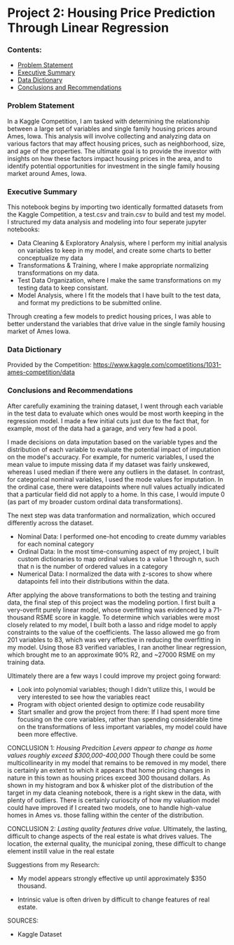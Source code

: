 # Project 2: Housing Price Prediction Through Linear Regression

### Contents:
- [Problem Statement](#Problem-Statement)
- [Executive Summary](#Executive-Summary)
- [Data Dictionary](#Data-Dictionary)
- [Conclusions and Recommendations](#Conclusions-and-Recommendations)

### Problem Statement 

In a Kaggle Competition, I am tasked with determining the relationship between a large set of variables and single family housing prices around Ames, Iowa. This analysis will involve collecting and analyzing data on various factors that may affect housing prices, such as neighborhood, size, and age of the properties. The ultimate goal is to provide the investor with insights on how these factors impact housing prices in the area, and to identify potential opportunities for investment in the single family housing market around Ames, Iowa.

### Executive Summary

This notebook begins by importing two identically formatted datasets from the Kaggle Competition, a test.csv and train.csv to build and test my model.
I structured my data analysis and modeling into four seperate jupyter notebooks:
- Data Cleaning & Exploratory Analysis, where I perform my initial analysis on variables to keep in my model, and create some charts to better conceptualize my data
- Transformations & Training, where I make appropriate normalizing transformations on my data. 
- Test Data Organization, where I make the same transformations on my testing data to keep consistant.
- Model Analysis, where I fit the models that I have built to the test data, and format my predictions to be submitted online.

Through creating a few models to predict housing prices, I was able to better understand the variables that drive value in the single family housing market of Ames Iowa.

### Data Dictionary
Provided by the Competition: https://www.kaggle.com/competitions/1031-ames-competition/data

### Conclusions and Recommendations

After carefully examining the training dataset, I went through each variable in the test data to evaluate which ones would be most worth keeping in the regression model. I made a few initial cuts just due to the fact that, for example, most of the data had a garage, and very few had a pool. 

I made decisions on data imputation based on the variable types and the distribution of each variable to evaluate the potential impact of imputation on the model's accuracy. For example, for numeric variables, I used the mean value to impute missing data if my dataset was fairly unskewed, whereas I used median if there were any outliers in the dataset. In contrast, for categorical nominal variables, I used the mode values for imputation. In the ordinal case, there were datapoints where null values actually indicated that a particular field did not apply to a home. In this case, I would impute 0 (as part of my broader custom ordinal data transformations).

The next step was data tranformation and normalization, which occured differently across the dataset.
- Nominal Data: I performed one-hot encoding to create dummy variables for each nominal category
- Ordinal Data: In the most time-consuming aspect of my project, I built custom dictionaries to map ordinal values to a value 1 through n, such that n is the number of ordered values in a category
- Numerical Data: I normalized the data with z-scores to show where datapoints fell into their distributions within the data.

After applying the above transformations to both the testing and training data, the final step of this project was the modeling portion. I first built a very-overfit purely linear model, whose overfitting was evidenced by a 71-thousand RSME score in kaggle. To determine which variables were most closely related to my model, I built both a lasso and ridge model to apply constraints to the value of the coefficients. The lasso allowed me go from 201 variables to 83, which was very effective in reducing the overfitting in my model. Using those 83 verified variables, I ran another linear regression, which brought me to an approximate 90% R2, and ~27000 RSME on my training data. 

Ultimately there are a few ways I could improve my project going forward:
- Look into polynomial variables; though I didn't utilize this, I would be very interested to see how the variables react
- Program with object oriented design to optimize code reusability
- Start smaller and grow the project from there: If I had spent more time focusing on the core variables, rather than spending considerable time on the transformations of less important variables, my model could have been more effective.

CONCLUSION 1: *Housing Predcition Levers appear to change as home values roughly exceed $300,000-400,000*
Though there could be some multicollinearity in my model that remains to be removed in my model, there is certainly an extent to which it appears that home pricing changes in nature in this town as housing prices exceed 300 thousand dollars. As shown in my histogram and box & whisker plot of the distribution of the target in my data cleaning notebook, there is a right skew in the data, with plenty of outliers. There is certainly curioscity of how my valuation model could have improved if I created two models, one to handle high-value homes in Ames vs. those falling within the center of the distribution. 

CONCLUSION 2: *Lasting quality features drive value.* Ultimately, the lasting, difficult to change aspects of the real estate is what drives values. The location, the external quality, the municipal zoning, these difficult to change element instill value in the real estate

Suggestions from my Research:
- My model appears strongly effective up until approximately $350 thousand.  

- Intrinsic value is often driven by difficult to change features of real estate.

SOURCES:
- Kaggle Dataset


[data]: https://git.generalassemb.ly/dsir-1031/project_1/wiki/Data
[deliverables]: https://git.generalassemb.ly/dsir-1031/project_1/wiki/Deliverables
[rubric]: https://git.generalassemb.ly/dsir-1031/project_1/wiki/Rubric
[presentation]: https://git.generalassemb.ly/dsir-1031/project_1/wiki/Presentation
[ps]: https://git.generalassemb.ly/dsir-1031/project_1/wiki/Problem-Statement
[background]: https://git.generalassemb.ly/dsir-1031/project_1/wiki/SAT-ACT-background
